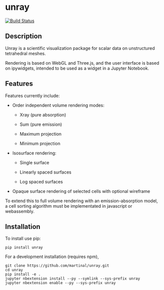 # unray

[![Build Status](https://travis-ci.org/martinal/unray.svg?branch=master)](https://travis-ci.org/martinal/unray)

## Description

Unray is a scientific visualization package
for scalar data on unstructured tetrahedral meshes.

Rendering is based on WebGL and Three.js,
and the user interface is based on ipywidgets,
intended to be used as a widget in a Jupyter Notebook.


## Features

Features currently include:

  * Order independent volume rendering modes:

    + Xray (pure absorption)

    + Sum (pure emission)

    + Maximum projection

    + Minimum projection

  * Isosurface rendering:

    + Single surface

    + Linearly spaced surfaces

    + Log spaced surfaces

  * Opaque surface rendering of selected cells with optional wireframe


To extend this to full volume rendering with an emission-absorption model,
a cell sorting algorithm must be implementated in javascript or webassembly.


## Installation

To install use pip:

    pip install unray


For a development installation (requires npm),

    git clone https://github.com/martinal/unray.git
    cd unray
    pip install -e .
    jupyter nbextension install --py --symlink --sys-prefix unray
    jupyter nbextension enable --py --sys-prefix unray

